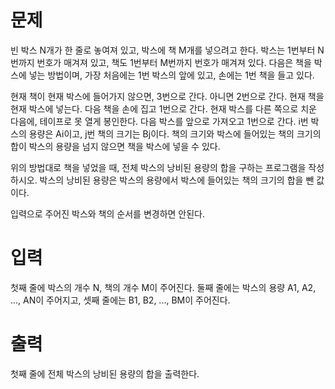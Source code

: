 # 문제
빈 박스 N개가 한 줄로 놓여져 있고, 박스에 책 M개를 넣으려고 한다. 박스는 1번부터 N번까지 번호가 매겨져 있고, 책도 1번부터 M번까지 번호가 매겨져 있다. 다음은 책을 박스에 넣는 방법이며, 가장 처음에는 1번 박스의 앞에 있고, 손에는 1번 책을 들고 있다.

현재 책이 현재 박스에 들어가지 않으면, 3번으로 간다. 아니면 2번으로 간다.
현재 책을 현재 박스에 넣는다. 다음 책을 손에 집고 1번으로 간다.
현재 박스를 다른 쪽으로 치운 다음에, 테이프로 못 열게 봉인한다. 다음 박스를 앞으로 가져오고 1번으로 간다.
i번 박스의 용량은 Ai이고, j번 책의 크기는 Bj이다. 책의 크기와 박스에 들어있는 책의 크기의 합이 박스의 용량을 넘지 않으면 책을 박스에 넣을 수 있다.

위의 방법대로 책을 넣었을 때, 전체 박스의 낭비된 용량의 합을 구하는 프로그램을 작성하시오. 박스의 낭비된 용량은 박스의 용량에서 박스에 들어있는 책의 크기의 합을 뺀 값이다.

입력으로 주어진 박스와 책의 순서를 변경하면 안된다.

# 입력
첫째 줄에 박스의 개수 N, 책의 개수 M이 주어진다. 둘째 줄에는 박스의 용량 A1, A2, ..., AN이 주어지고, 셋째 줄에는 B1, B2, ..., BM이 주어진다.

# 출력
첫째 줄에 전체 박스의 낭비된 용량의 합을 출력한다.